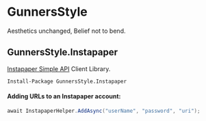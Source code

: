 GunnersStyle
======================
Aesthetics unchanged, Belief not to bend.

GunnersStyle.Instapaper
------
[Instapaper Simple API](http://www.instapaper.com/api/simple/) Client Library.

    Install-Package GunnersStyle.Instapaper
#### Adding URLs to an Instapaper account:

```C#
await InstapaperHelper.AddAsync("userName", "password", "uri");
```
